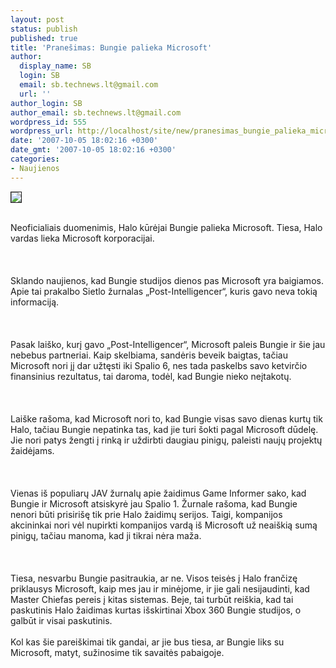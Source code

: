 ```yaml
---
layout: post
status: publish
published: true
title: 'Pranešimas: Bungie palieka Microsoft'
author:
  display_name: SB
  login: SB
  email: sb.technews.lt@gmail.com
  url: ''
author_login: SB
author_email: sb.technews.lt@gmail.com
wordpress_id: 555
wordpress_url: http://localhost/site/new/pranesimas_bungie_palieka_microsoft/
date: '2007-10-05 18:02:16 +0300'
date_gmt: '2007-10-05 18:02:16 +0300'
categories:
- Naujienos
---
```

<div class="imgright"><img src="http://tbn0.google.com/images?q=tbn:SoWPIr78l83vlM:http://www.mmail.com.my/Current_News/mm/Cache/CGamesreviews/chief1.JPG" border="1"></div>
<p><br>Neoficialiais duomenimis, Halo kūrėjai Bungie palieka Microsoft. Tiesa, Halo vardas lieka Microsoft korporacijai.<br />
<br><br />
<br>Sklando naujienos, kad Bungie studijos dienos pas Microsoft yra baigiamos. Apie tai prakalbo Sietlo žurnalas „Post-Intelligencer“, kuris gavo neva tokią informaciją.<br />
<br><br />
<br>Pasak laiško, kurį gavo „Post-Intelligencer“, Microsoft paleis Bungie ir šie jau nebebus partneriai. Kaip skelbiama, sandėris beveik baigtas, tačiau Microsoft nori jį dar užtęsti iki Spalio 6, nes tada paskelbs savo ketvirčio finansinius rezultatus, tai daroma, todėl, kad Bungie nieko neįtakotų.<br />
<br><br />
<br>Laiške rašoma, kad Microsoft nori to, kad Bungie visas savo dienas kurtų tik Halo, tačiau Bungie nepatinka tas, kad jie turi šokti pagal Microsoft dūdelę. Jie nori patys žengti į rinką ir uždirbti daugiau pinigų, paleisti naujų projektų žaidėjams.<br />
<br><br />
<br>Vienas iš populiarų JAV žurnalų apie žaidimus Game Informer sako, kad Bungie ir Microsoft atsiskyrė jau Spalio 1. Žurnale rašoma, kad Bungie nenori būti prisirišę tik prie Halo žaidimų serijos. Taigi, kompanijos akcininkai nori vėl nupirkti kompanijos vardą iš Microsoft už neaiškią sumą pinigų, tačiau manoma, kad ji tikrai nėra maža.<br />
<br><br />
<br>Tiesa, nesvarbu Bungie pasitraukia, ar ne. Visos teisės į Halo frančizę priklausys Microsoft, kaip mes jau ir minėjome, ir jie gali nesijaudinti, kad Master Chiefas pereis į kitas sistemas. Beje, tai turbūt reiškia, kad tai paskutinis Halo žaidimas kurtas išskirtinai Xbox 360 Bungie studijos, o galbūt ir visai paskutinis.<br />
<br>Kol kas šie pareiškimai tik gandai, ar jie bus tiesa, ar Bungie liks su Microsoft, matyt, sužinosime tik savaitės pabaigoje.<br />
<br></p>

